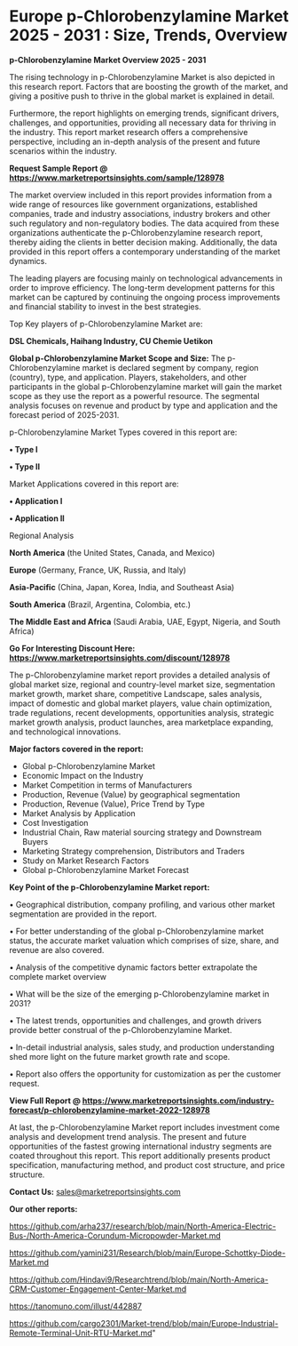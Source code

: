  # Europe p-Chlorobenzylamine Market 2025 - 2031 : Size, Trends, Overview

<Strong> p-Chlorobenzylamine Market Overview 2025 - 2031</strong>

The rising technology in p-Chlorobenzylamine Market is also depicted in this research report. Factors that are boosting the growth of the market, and giving a positive push to thrive in the global market is explained in detail.

Furthermore, the report highlights on emerging trends, significant drivers, challenges, and opportunities, providing all necessary data for thriving in the industry. This report market research offers a comprehensive perspective, including an in-depth analysis of the present and future scenarios within the industry.

<strong>Request Sample Report @ <a href=https://www.marketreportsinsights.com/sample/128978>https://www.marketreportsinsights.com/sample/128978</a></strong>

The market overview included in this report provides information from a wide range of resources like government organizations, established companies, trade and industry associations, industry brokers and other such regulatory and non-regulatory bodies. The data acquired from these organizations authenticate the p-Chlorobenzylamine research report, thereby aiding the clients in better decision making. Additionally, the data provided in this report offers a contemporary understanding of the market dynamics.

The leading players are focusing mainly on technological advancements in order to improve efficiency. The long-term development patterns for this market can be captured by continuing the ongoing process improvements and financial stability to invest in the best strategies.

Top Key players of p-Chlorobenzylamine Market are:

<strong>DSL Chemicals, Haihang Industry, CU Chemie Uetikon</strong>

<strong><b>Global p-Chlorobenzylamine Market Scope and Size:</b></strong>
The p-Chlorobenzylamine market is declared segment by company, region (country), type, and application. Players, stakeholders, and other participants in the global p-Chlorobenzylamine market will gain the market scope as they use the report as a powerful resource. The segmental analysis focuses on revenue and product by type and application and the forecast period of 2025-2031.

p-Chlorobenzylamine Market Types covered in this report are:

<strong>• Type I

• Type II</strong>

Market Applications covered in this report are:

<strong>• Application I

• Application II</strong> 

Regional Analysis

<strong>North America</strong> (the United States, Canada, and Mexico)

<strong>Europe</strong> (Germany, France, UK, Russia, and Italy)

<strong>Asia-Pacific</strong> (China, Japan, Korea, India, and Southeast Asia)

<strong>South America</strong> (Brazil, Argentina, Colombia, etc.)

<strong>The Middle East and Africa</strong> (Saudi Arabia, UAE, Egypt, Nigeria, and South Africa)

<strong>Go For Interesting Discount Here: <a href=https://www.marketreportsinsights.com/discount/128978>https://www.marketreportsinsights.com/discount/128978</a></strong>

The p-Chlorobenzylamine market report provides a detailed analysis of global market size, regional and country-level market size, segmentation market growth, market share, competitive Landscape, sales analysis, impact of domestic and global market players, value chain optimization, trade regulations, recent developments, opportunities analysis, strategic market growth analysis, product launches, area marketplace expanding, and technological innovations.

<strong><b>Major factors covered in the report:</b></strong>
<ul>
  <li>Global p-Chlorobenzylamine Market </li>
  <li>Economic Impact on the Industry</li>
  <li>Market Competition in terms of Manufacturers</li>
  <li>Production, Revenue (Value) by geographical segmentation</li>
  <li>Production, Revenue (Value), Price Trend by Type</li>
  <li>Market Analysis by Application</li>
  <li>Cost Investigation</li>
  <li>Industrial Chain, Raw material sourcing strategy and Downstream Buyers</li>
  <li>Marketing Strategy comprehension, Distributors and Traders</li>
  <li>Study on Market Research Factors</li>
  <li>Global p-Chlorobenzylamine Market Forecast</li>
</ul>

<strong><b>Key Point of the p-Chlorobenzylamine Market report:</b></strong>

• Geographical distribution, company profiling, and various other market segmentation are provided in the report.

• For better understanding of the global p-Chlorobenzylamine market status, the accurate market valuation which comprises of size, share, and revenue are also covered.

• Analysis of the competitive dynamic factors better extrapolate the complete market overview

• What will be the size of the emerging p-Chlorobenzylamine market in 2031?

• The latest trends, opportunities and challenges, and growth drivers provide better construal of the p-Chlorobenzylamine Market.

• In-detail industrial analysis, sales study, and production understanding shed more light on the future market growth rate and scope.

• Report also offers the opportunity for customization as per the customer request.

<strong><b>View Full Report @ <a href=https://www.marketreportsinsights.com/industry-forecast/p-chlorobenzylamine-market-2022-128978>https://www.marketreportsinsights.com/industry-forecast/p-chlorobenzylamine-market-2022-128978</a></b></strong>


At last, the p-Chlorobenzylamine Market report includes investment come analysis and development trend analysis. The present and future opportunities of the fastest growing international industry segments are coated throughout this report. This report additionally presents product specification, manufacturing method, and product cost structure, and price structure.

<strong>Contact Us:</strong>
sales@marketreportsinsights.com

<strong>Our other reports:</strong>

<a href=https://github.com/arha237/research/blob/main/North-America-Electric-Bus-/North-America-Corundum-Micropowder-Market.md>https://github.com/arha237/research/blob/main/North-America-Electric-Bus-/North-America-Corundum-Micropowder-Market.md</a>

<a href=https://github.com/yamini231/Research/blob/main/Europe-Schottky-Diode-Market.md>https://github.com/yamini231/Research/blob/main/Europe-Schottky-Diode-Market.md</a>

<a href=https://github.com/Hindavi9/Researchtrend/blob/main/North-America-CRM-Customer-Engagement-Center-Market.md>https://github.com/Hindavi9/Researchtrend/blob/main/North-America-CRM-Customer-Engagement-Center-Market.md</a>

<a href=https://tanomuno.com/illust/442887>https://tanomuno.com/illust/442887</a>

<a href=https://github.com/cargo2301/Market-trend/blob/main/Europe-Industrial-Remote-Terminal-Unit-RTU-Market.md>https://github.com/cargo2301/Market-trend/blob/main/Europe-Industrial-Remote-Terminal-Unit-RTU-Market.md</a>"

